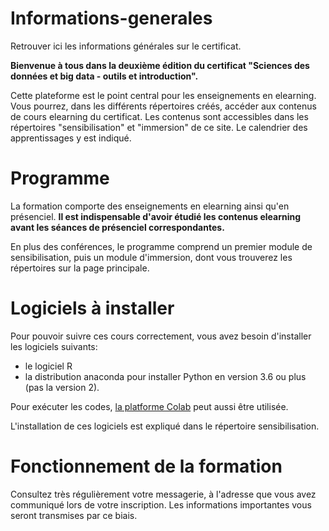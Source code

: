# Informations-generales
Retrouver ici les informations générales sur le certificat.

**Bienvenue à tous dans la deuxième édition du certificat "Sciences des données et big data - outils et introduction".**

Cette plateforme est le point central pour les enseignements en elearning. Vous pourrez, dans les différents répertoires créés, accéder aux contenus de cours elearning du certificat. Les contenus sont accessibles dans les répertoires "sensibilisation" et "immersion" de ce site. Le calendrier des apprentissages y est indiqué.

# Programme
La formation comporte des enseignements en elearning ainsi qu'en présenciel.
**Il est indispensable d'avoir étudié les contenus elearning avant les séances de présenciel correspondantes.**

En plus des conférences, le programme comprend un premier module de sensibilisation, puis un module d'immersion, dont vous trouverez les répertoires sur la page principale.

# Logiciels à installer
Pour pouvoir suivre ces cours correctement, vous avez besoin d'installer les logiciels suivants:
- le logiciel R
- la distribution anaconda pour installer Python en version 3.6 ou plus (pas la version 2).

Pour exécuter les codes, [la platforme Colab](https://colab.research.google.com)  peut aussi être utilisée.

L'installation de ces logiciels est expliqué dans le répertoire sensibilisation.

# Fonctionnement de la formation
Consultez très régulièrement votre messagerie, à l'adresse que vous avez communiqué lors de votre inscription. Les informations importantes vous seront transmises par ce biais.

